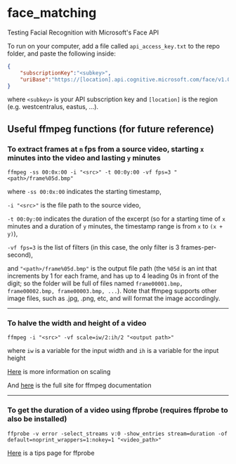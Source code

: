 # face_matching
Testing Facial Recognition with Microsoft's Face API

To run on your computer, add a file called `api_access_key.txt` to the repo folder, and paste the following inside:
``` json
{
	"subscriptionKey":"<subkey>",
	"uriBase":"https://[location].api.cognitive.microsoft.com/face/v1.0/"
}
```
where `<subkey>` is your API subscription key and `[location]` is the region (e.g. westcentralus, eastus, ...).

## Useful ffmpeg functions (for future reference)
### To extract frames at `n` fps from a source video, starting `x` minutes into the video and lasting `y` minutes

``` shell
ffmpeg -ss 00:0x:00 -i "<src>" -t 00:0y:00 -vf fps=3 "<path>/frame%05d.bmp"
```

where `-ss 00:0x:00` indicates the starting timestamp,

`-i "<src>"` is the file path to the source video, 

`-t 00:0y:00` indicates the duration of the excerpt (so for a starting time of `x` minutes and a duration of `y` minutes, the timestamp range is from `x` to `(x + y)`), 

`-vf fps=3` is the list of filters (in this case, the only filter is 3 frames-per-second), 

and `"<path>/frame%05d.bmp"` is the output file path (the `%05d` is an int that increments by 1 for each frame, and has up to 4 leading 0s in front of the digit; so the folder will be full of files named `frame00001.bmp, frame00002.bmp, frame00003.bmp, ...`). Note that ffmpeg supports other image files, such as .jpg, .png, etc, and will format the image accordingly.

---

### To halve the width and height of a video
```shell
ffmpeg -i "<src>" -vf scale=iw/2:ih/2 "<output path>"
```
where `iw` is a variable for the input width and `ih` is a variable for the input height

[Here](https://trac.ffmpeg.org/wiki/Scaling) is more information on scaling

And [here](https://ffmpeg.org/ffmpeg.html) is the full site for ffmpeg documentation

---

### To get the duration of a video using ffprobe (requires ffprobe to also be installed)
```shell
ffprobe -v error -select_streams v:0 -show_entries stream=duration -of default=noprint_wrappers=1:nokey=1 "<video_path>"
```
[Here](https://trac.ffmpeg.org/wiki/FFprobeTips) is a tips page for ffprobe
